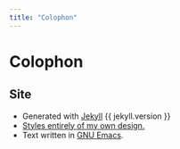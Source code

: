 ```yaml
---
title: "Colophon"
---
```


# Colophon

## Site

* Generated with [Jekyll](https://jekyllrb.com/) {{ jekyll.version }}
* [Styles entirely of my own design.](https://github.com/rocx/rocx.github.io/)
* Text written in [GNU Emacs](https://gnu.org/s/emacs).
